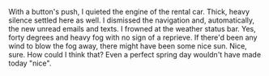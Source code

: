 With a button's push, I quieted the engine of the rental car. Thick, heavy silence settled here as well. I dismissed the navigation and, automatically, the new unread emails and texts. I frowned at the weather status bar. Yes, forty degrees and heavy fog with no sign of a reprieve. If there'd been any wind to blow the fog away, there might have been some nice sun. Nice, sure. How could I think that? Even a perfect spring day wouldn't have made today "nice".
